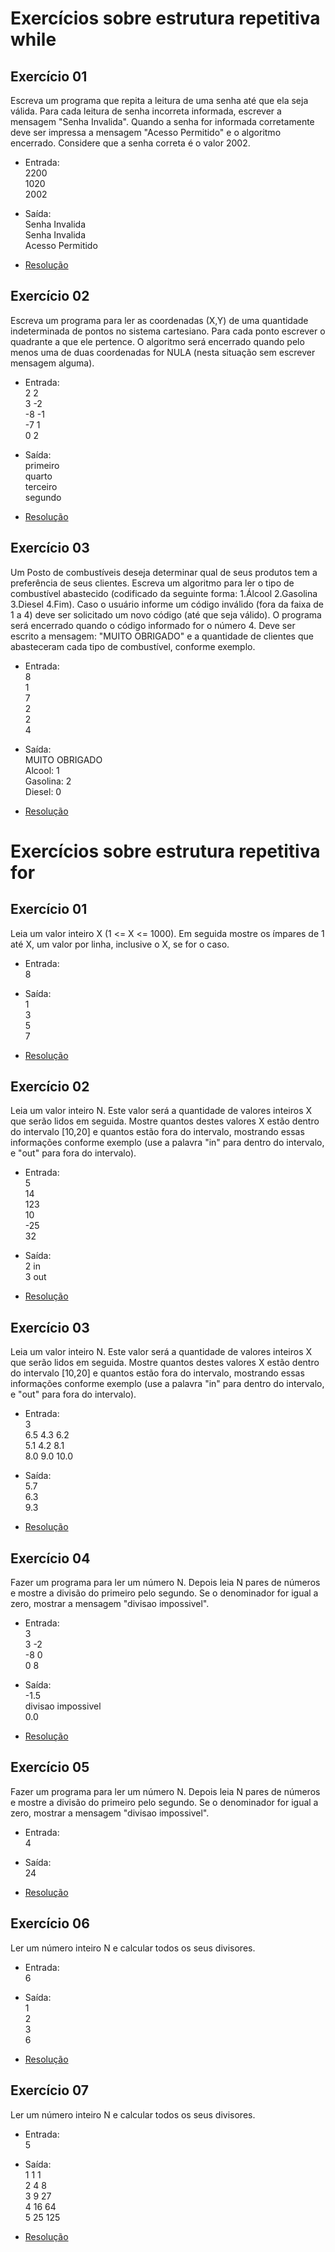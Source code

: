 # Exercícios sobre estrutura repetitiva while

## Exercício 01

Escreva um programa que repita a leitura de uma senha até que ela seja válida. Para cada leitura de senha incorreta informada, escrever a mensagem "Senha Invalida". Quando a senha for informada corretamente deve ser impressa a mensagem "Acesso Permitido" e o algoritmo encerrado. Considere que a senha correta é o valor 2002.

* Entrada:  
2200  
1020  
2002

* Saída:  
Senha Invalida  
Senha Invalida  
Acesso Permitido

* [Resolução](https://github.com/arturferreiradev/logica-algoritimos-java/blob/main/estrutura-condicional/src/exercicios/RepEnq001.java)

## Exercício 02

Escreva um programa para ler as coordenadas (X,Y) de uma quantidade indeterminada de pontos no sistema cartesiano. Para cada ponto escrever o quadrante a que ele pertence. O algoritmo será encerrado quando pelo menos uma de duas coordenadas for NULA (nesta situação sem escrever mensagem alguma).

* Entrada:  
2 2  
3 -2  
-8 -1  
-7 1  
0 2

* Saída:  
primeiro  
quarto  
terceiro  
segundo

* [Resolução](https://github.com/arturferreiradev/logica-algoritimos-java/blob/main/estrutura-condicional/src/exercicios/RepEnq002.java)

## Exercício 03

Um Posto de combustíveis deseja determinar qual de seus produtos tem a preferência de seus clientes. Escreva um algoritmo para ler o tipo de combustível abastecido (codificado da seguinte forma: 1.Álcool 2.Gasolina 3.Diesel 4.Fim). Caso o usuário informe um código inválido (fora da faixa de 1 a 4) deve ser solicitado um novo código (até que seja válido). O programa será encerrado quando o código informado for o número 4. Deve ser escrito a mensagem: "MUITO OBRIGADO" e a quantidade de clientes que abasteceram cada tipo de combustível, conforme exemplo.
 
* Entrada:  
8  
1  
7  
2  
2  
4

* Saída:  
MUITO OBRIGADO  
Alcool: 1  
Gasolina: 2  
Diesel: 0

* [Resolução](https://github.com/arturferreiradev/logica-algoritimos-java/blob/main/estrutura-condicional/src/exercicios/RepEnq003.java)

# Exercícios sobre estrutura repetitiva for

## Exercício 01

Leia um valor inteiro X (1 <= X <= 1000). Em seguida mostre os ímpares de 1 até X, um valor por linha, inclusive o X, se for o caso.
 
* Entrada:  
8

* Saída:  
1  
3  
5  
7

* [Resolução](https://github.com/arturferreiradev/logica-algoritimos-java/blob/main/estrutura-condicional/src/exercicios/RepFor001.java)

## Exercício 02

Leia um valor inteiro N. Este valor será a quantidade de valores inteiros X que serão lidos em seguida. Mostre quantos destes valores X estão dentro do intervalo [10,20] e quantos estão fora do intervalo, mostrando essas informações conforme exemplo (use a palavra "in" para dentro do intervalo, e "out" para fora do intervalo).
 
* Entrada:  
5  
14  
123  
10  
-25  
32

* Saída:  
2 in  
3 out 

* [Resolução](https://github.com/arturferreiradev/logica-algoritimos-java/blob/main/estrutura-condicional/src/exercicios/RepFor002.java)

## Exercício 03

Leia um valor inteiro N. Este valor será a quantidade de valores inteiros X que serão lidos em seguida. Mostre quantos destes valores X estão dentro do intervalo [10,20] e quantos estão fora do intervalo, mostrando essas informações conforme exemplo (use a palavra "in" para dentro do intervalo, e "out" para fora do intervalo).
 
* Entrada:  
3  
6.5 4.3 6.2  
5.1 4.2 8.1  
8.0 9.0 10.0

* Saída:  
5.7  
6.3  
9.3

* [Resolução](https://github.com/arturferreiradev/logica-algoritimos-java/blob/main/estrutura-condicional/src/exercicios/RepFor003.java)

## Exercício 04

Fazer um programa para ler um número N. Depois leia N pares de números e mostre a divisão do primeiro pelo segundo. Se o denominador for igual a zero, mostrar a mensagem "divisao impossivel".

* Entrada:  
3  
3 -2  
-8 0  
0 8

* Saída:  
-1.5  
divisao impossivel  
0.0

* [Resolução](https://github.com/arturferreiradev/logica-algoritimos-java/blob/main/estrutura-condicional/src/exercicios/RepFor004.java)

## Exercício 05

Fazer um programa para ler um número N. Depois leia N pares de números e mostre a divisão do primeiro pelo segundo. Se o denominador for igual a zero, mostrar a mensagem "divisao impossivel".

* Entrada:  
4

* Saída:  
24

* [Resolução](https://github.com/arturferreiradev/logica-algoritimos-java/blob/main/estrutura-condicional/src/exercicios/RepFor005.java)

## Exercício 06

Ler um número inteiro N e calcular todos os seus divisores.

* Entrada:  
6

* Saída:  
1  
2  
3  
6

* [Resolução](https://github.com/arturferreiradev/logica-algoritimos-java/blob/main/estrutura-condicional/src/exercicios/RepFor006.java)

## Exercício 07

Ler um número inteiro N e calcular todos os seus divisores.

* Entrada:  
5

* Saída:  
1 1 1  
2 4 8  
3 9 27  
4 16 64  
5 25 125

* [Resolução](https://github.com/arturferreiradev/logica-algoritimos-java/blob/main/estrutura-condicional/src/exercicios/RepFor007.java)









